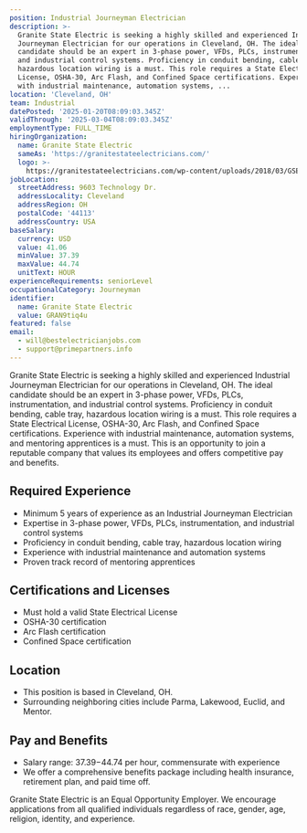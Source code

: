 ```yaml
---
position: Industrial Journeyman Electrician
description: >-
  Granite State Electric is seeking a highly skilled and experienced Industrial
  Journeyman Electrician for our operations in Cleveland, OH. The ideal
  candidate should be an expert in 3-phase power, VFDs, PLCs, instrumentation,
  and industrial control systems. Proficiency in conduit bending, cable tray,
  hazardous location wiring is a must. This role requires a State Electrical
  License, OSHA-30, Arc Flash, and Confined Space certifications. Experience
  with industrial maintenance, automation systems, ...
location: 'Cleveland, OH'
team: Industrial
datePosted: '2025-01-20T08:09:03.345Z'
validThrough: '2025-03-04T08:09:03.345Z'
employmentType: FULL_TIME
hiringOrganization:
  name: Granite State Electric
  sameAs: 'https://granitestateelectricians.com/'
  logo: >-
    https://granitestateelectricians.com/wp-content/uploads/2018/03/GSE-2c-Logo-4.jpg
jobLocation:
  streetAddress: 9603 Technology Dr.
  addressLocality: Cleveland
  addressRegion: OH
  postalCode: '44113'
  addressCountry: USA
baseSalary:
  currency: USD
  value: 41.06
  minValue: 37.39
  maxValue: 44.74
  unitText: HOUR
experienceRequirements: seniorLevel
occupationalCategory: Journeyman
identifier:
  name: Granite State Electric
  value: GRAN9tiq4u
featured: false
email:
  - will@bestelectricianjobs.com
  - support@primepartners.info
---
```




Granite State Electric is seeking a highly skilled and experienced Industrial Journeyman Electrician for our operations in Cleveland, OH. The ideal candidate should be an expert in 3-phase power, VFDs, PLCs, instrumentation, and industrial control systems. Proficiency in conduit bending, cable tray, hazardous location wiring is a must. This role requires a State Electrical License, OSHA-30, Arc Flash, and Confined Space certifications. Experience with industrial maintenance, automation systems, and mentoring apprentices is a must. This is an opportunity to join a reputable company that values its employees and offers competitive pay and benefits.

## Required Experience

- Minimum 5 years of experience as an Industrial Journeyman Electrician
- Expertise in 3-phase power, VFDs, PLCs, instrumentation, and industrial control systems
- Proficiency in conduit bending, cable tray, hazardous location wiring
- Experience with industrial maintenance and automation systems
- Proven track record of mentoring apprentices

## Certifications and Licenses

- Must hold a valid State Electrical License
- OSHA-30 certification
- Arc Flash certification
- Confined Space certification

## Location

- This position is based in Cleveland, OH. 
- Surrounding neighboring cities include Parma, Lakewood, Euclid, and Mentor.

## Pay and Benefits

- Salary range: $37.39-$44.74 per hour, commensurate with experience
- We offer a comprehensive benefits package including health insurance, retirement plan, and paid time off. 

Granite State Electric is an Equal Opportunity Employer. We encourage applications from all qualified individuals regardless of race, gender, age, religion, identity, and experience.
